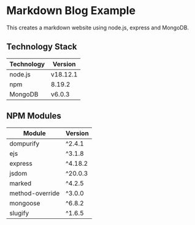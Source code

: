 # Markdown Blog Example

This creates a markdown website using node.js, express and MongoDB.

## Technology Stack

| Technology | Version |
|------------|---------|
| node.js | v18.12.1 |
| npm | 8.19.2 |
| MongoDB | v6.0.3 |

## NPM Modules

| Module | Version |
|--------|---------|
| dompurify | ^2.4.1 |
| ejs | ^3.1.8 |
| express | ^4.18.2 |
| jsdom | ^20.0.3 |
| marked | ^4.2.5 |
| method-override | ^3.0.0 |
| mongoose | ^6.8.2 |
| slugify | ^1.6.5 |
